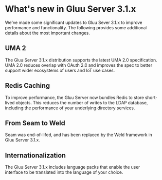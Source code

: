 # What's new in Gluu Server 3.1.x
We've made some significant updates to Gluu Sever 3.1.x to improve performance and functionality. The following provides some additional details about the most important changes.

## UMA 2
The Gluu Server 3.1.x distribution supports the latest UMA 2.0 specification. UMA 2.0 reduces overlap with OAuth 2.0 and improves the spec to better support wider ecosystems of users and IoT use cases. 

## Redis Caching
To improve performance, the Gluu Server now bundles Redis to store short-lived objects. This reduces the number of writes to the LDAP database, including the performance of your underlying directory services. 

## From Seam to Weld
Seam was end-of-lifed, and has been replaced by the Weld framework in Gluu Server 3.1.x. 

## Internationalization
The Gluu Server 3.1.x includes language packs that enable the user interface to be translated into the language of your choice. 
